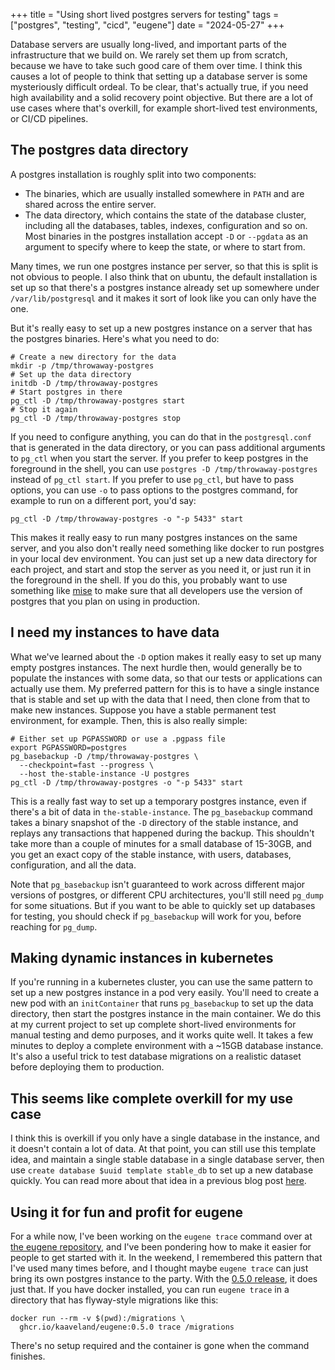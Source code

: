 +++
title = "Using short lived postgres servers for testing"
tags = ["postgres", "testing", "cicd", "eugene"]
date = "2024-05-27"
+++

Database servers are usually long-lived, and important parts of the infrastructure
that we build on. We rarely set them up from scratch, because we have to take
such good care of them over time. I think this causes a lot of people to think
that setting up a database server is some mysteriously difficult ordeal. To be clear,
that's actually true, if you need high availability and a solid recovery point objective.
But there are a lot of use cases where that's overkill, for example short-lived
test environments, or CI/CD pipelines.

## The postgres data directory

A postgres installation is roughly split into two components:

- The binaries, which are usually installed somewhere in `PATH` and are shared across
  the entire server.
- The data directory, which contains the state of the database cluster, including
  all the databases, tables, indexes, configuration and so on. Most binaries in
  the postgres installation accept `-D` or `--pgdata` as an argument to specify
  where to keep the state, or where to start from.

Many times, we run one postgres instance per server, so that this is split is not
obvious to people. I also think that on ubuntu, the default installation is set up
so that there's a postgres instance already set up somewhere under 
`/var/lib/postgresql` and it makes it sort of look like you can only have the one.

But it's really easy to set up a new postgres instance on a server that
has the postgres binaries. Here's what you need to do:

```shell
# Create a new directory for the data
mkdir -p /tmp/throwaway-postgres
# Set up the data directory
initdb -D /tmp/throwaway-postgres
# Start postgres in there
pg_ctl -D /tmp/throwaway-postgres start
# Stop it again
pg_ctl -D /tmp/throwaway-postgres stop
```

If you need to configure anything, you can do that in the `postgresql.conf` 
that is generated in the data directory, or you can pass additional arguments
to `pg_ctl` when you start the server. If you prefer to keep postgres in the
foreground in the shell, you can use `postgres -D /tmp/throwaway-postgres` instead
of `pg_ctl start`. If you prefer to use `pg_ctl`, but have to pass options, you
can use `-o` to pass options to the postgres command, for example to run on a
different port, you'd say:

```shell
pg_ctl -D /tmp/throwaway-postgres -o "-p 5433" start
```

This makes it really easy to run many postgres instances on the same server,
and you also don't really need something like docker to run postgres in your
local dev environment. You can just set up a new data directory for each
project, and start and stop the server as you need it, or just run it
in the foreground in the shell. If you do this, you probably want to use
something like [mise](https://mise.jdx.dev/getting-started.html) to make
sure that all developers use the version of postgres that you plan on
using in production.

## I need my instances to have data

What we've learned about the `-D` option makes it really easy to set up
many empty postgres instances. The next hurdle then, would generally be to
populate the instances with some data, so that our tests or applications can
actually use them. My preferred pattern for this is to have a single instance
that is stable and set up with the data that I need, then clone from that to
make new instances. Suppose you have a stable permanent test environment, for 
example. Then, this is also really simple:

```shell
# Either set up PGPASSWORD or use a .pgpass file
export PGPASSWORD=postgres
pg_basebackup -D /tmp/throwaway-postgres \
  --checkpoint=fast --progress \
  --host the-stable-instance -U postgres
pg_ctl -D /tmp/throwaway-postgres -o "-p 5433" start
```

This is a really fast way to set up a temporary postgres instance, even if 
there's a bit of data in `the-stable-instance`. The `pg_basebackup` command
takes a binary snapshot of the `-D` directory of the stable instance, and
replays any transactions that happened during the backup. This shouldn't
take more than a couple of minutes for a small database of 15-30GB, and
you get an exact copy of the stable instance, with users, databases,
configuration, and all the data.

Note that `pg_basebackup` isn't guaranteed to work across different major
versions of postgres, or different CPU architectures, you'll still need
`pg_dump` for some situations. But if you want to be able to quickly set
up databases for testing, you should check if `pg_basebackup` will work
for you, before reaching for `pg_dump`.

## Making dynamic instances in kubernetes

If you're running in a kubernetes cluster, you can use the same pattern to
set up a new postgres instance in a pod very easily. You'll need to create
a new pod with an `initContainer` that runs `pg_basebackup` to set up the
data directory, then start the postgres instance in the main container. We
do this at my current project to set up complete short-lived environments
for manual testing and demo purposes, and it works quite well. It takes
a few minutes to deploy a complete environment with a ~15GB database
instance. It's also a useful trick to test database migrations on a
realistic dataset before deploying them to production.

## This seems like complete overkill for my use case

I think this is overkill if you only have a single database in the
instance, and it doesn't contain a lot of data. At that point, you can
still use this template idea, and maintain a single stable database
in a single database server, then use `create database $uuid template stable_db`
to set up a new database quickly. You can read more about that idea
in a previous blog post [here](/posts/2024-03-10-testing-transactions-that-commit).

## Using it for fun and profit for eugene

For a while now, I've been working on the `eugene trace` command over
at [the eugene repository](https://github.com/kaaveland/eugene), and I've
been pondering how to make it easier for people to get started with it. In
the weekend, I remembered this pattern that I've used many times before,
and I thought maybe `eugene trace` can just bring its own postgres
instance to the party. With the [0.5.0 release](https://github.com/kaaveland/eugene/releases/tag/0.5.0),
it does just that. If you have docker installed, you can run `eugene trace` in
a directory that has flyway-style migrations like this:

```shell
docker run --rm -v $(pwd):/migrations \
  ghcr.io/kaaveland/eugene:0.5.0 trace /migrations
```

There's no setup required and the container is gone when the command finishes.
